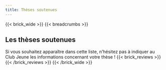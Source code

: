 ```yaml
---
title: Thèses soutenues
---
```


{{< brick_wide >}}
{{< breadcrumbs >}}

## Les thèses soutenues
Si vous souhaitez apparaître dans cette liste, n’hésitez pas à indiquer au Club Jeune les informations concernant votre thèse !
{{< brick_reviews >}}{{< /brick_reviews >}}
{{< /brick_wide >}}
